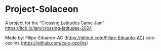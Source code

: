 # Project-Solaceon
A project for the "Crossing Latitudes Game Jam"
https://itch.io/jam/crossing-latitudes-2024

Made by:
Filipe-Eduardo-AC (https://github.com/Filipe-Eduardo-AC)
caio-ozolins (https://github.com/caio-ozolins)
